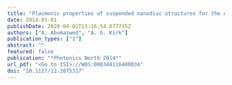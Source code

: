 ```yaml
---
title: "Plasmonic properties of suspended nanodisc structures for the enhancement of the electric field distributions"
date: 2014-01-01
publishDate: 2020-04-02T13:16:54.077735Z
authors: ["A. Abumazwed", "A. G. Kirk"]
publication_types: ["1"]
abstract: ""
featured: false
publication: "*Photonics North 2014*"
url_pdf: "<Go to ISI>://WOS:000344116400034"
doi: "10.1117/12.2075317"
---
```


